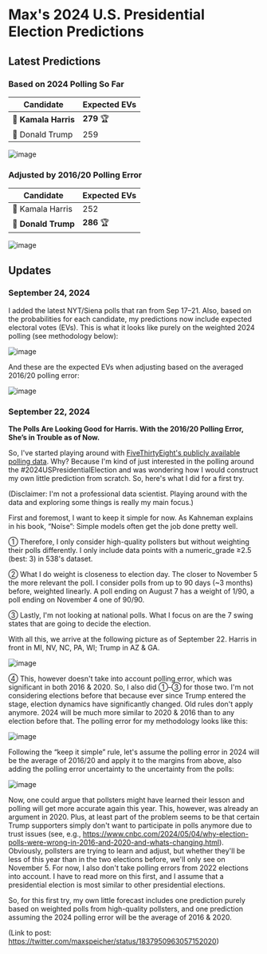 # Max's 2024 U.S. Presidential Election Predictions

## Latest Predictions

### Based on 2024 Polling So Far

| Candidate           | Expected EVs     |
|---------------------|------------------|
| 🔵 **Kamala Harris** | **279** 🏆        |
| 🔴 Donald Trump      | 259              |

![image](https://github.com/user-attachments/assets/1e135330-1ec5-4a59-8121-d28975fb1f31)

### Adjusted by 2016/20 Polling Error

| Candidate           | Expected EVs     |
|---------------------|------------------|
| 🔵 Kamala Harris     | 252              |
| 🔴 **Donald Trump**  | **286** 🏆        |

![image](https://github.com/user-attachments/assets/f5f2f3a5-66cf-4f37-99cc-81f307c86a83)

## Updates

### September 24, 2024

I added the latest NYT/Siena polls that ran from Sep 17–21. Also, based on the probabilities for each candidate, my predictions now include expected electoral votes (EVs). This is what it looks like purely on the weighted 2024 polling (see methodology below):

![image](https://github.com/user-attachments/assets/1e135330-1ec5-4a59-8121-d28975fb1f31)

And these are the expected EVs when adjusting based on the averaged 2016/20 polling error:

![image](https://github.com/user-attachments/assets/f5f2f3a5-66cf-4f37-99cc-81f307c86a83)

### September 22, 2024

**The Polls Are Looking Good for Harris. With the 2016/20 Polling Error, She’s in Trouble as of Now.**

So, I've started playing around with [FiveThirtyEight's publicly available polling data](https://projects.fivethirtyeight.com/polls/president-general/2024/national/?ex_cid=abcpromo). Why? Because I'm kind of just interested in the polling around the #2024USPresidentialElection and was wondering how I would construct my own little prediction from scratch. So, here's what I did for a first try.

(Disclaimer: I'm not a professional data scientist. Playing around with the data and exploring some things is really my main focus.)

First and foremost, I want to keep it simple for now. As Kahneman explains in his book, “Noise”: Simple models often get the job done pretty well.

① Therefore, I only consider high-quality pollsters but without weighting their polls differently. I only include data points with a numeric_grade ≥2.5 (best: 3) in 538's dataset.

② What I do weight is closeness to election day. The closer to November 5 the more relevant the poll. I consider polls from up to 90 days (~3 months) before, weighted linearly. A poll ending on August 7 has a weight of 1/90, a poll ending on November 4 one of 90/90.

③ Lastly, I'm not looking at national polls. What I focus on are the 7 swing states that are going to decide the election.

With all this, we arrive at the following picture as of September 22. Harris in front in MI, NV, NC, PA, WI; Trump in AZ & GA.

![image](https://github.com/user-attachments/assets/020410b6-c8be-41ea-9b3c-def09a0401a1)

④ This, however doesn't take into account polling error, which was significant in both 2016 & 2020. So, I also did ①–③ for those two. I'm not considering elections before that because ever since Trump entered the stage, election dynamics have significantly changed. Old rules don't apply anymore. 2024 will be much more similar to 2020 & 2016 than to any election before that. The polling error for my methodology looks like this:

![image](https://github.com/user-attachments/assets/99aef61b-8542-4c00-99bc-f2c84c6588d0)

Following the “keep it simple” rule, let's assume the polling error in 2024 will be the average of 2016/20 and apply it to the margins from above, also adding the polling error uncertainty to the uncertainty from the polls:

![image](https://github.com/user-attachments/assets/39c4351b-5b04-4fbd-bb4c-07e9d5d5bfdb)

Now, one could argue that pollsters might have learned their lesson and polling will get more accurate again this year. This, however, was already an argument in 2020. Plus, at least part of the problem seems to be that certain Trump supporters simply don't want to participate in polls anymore due to trust issues (see, e.g., https://www.cnbc.com/2024/05/04/why-election-polls-were-wrong-in-2016-and-2020-and-whats-changing.html). Obviously, pollsters are trying to learn and adjust, but whether they'll be less of this year than in the two elections before, we'll only see on November 5. For now, I also don't take polling errors from 2022 elections into account. I have to read more on this first, and I assume that a presidential election is most similar to other presidential elections.

So, for this first try, my own little forecast includes one prediction purely based on weighted polls from high-quality pollsters, and one prediction assuming the 2024 polling error will be the average of 2016 & 2020.

(Link to post: https://twitter.com/maxspeicher/status/1837950963057152020)
